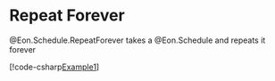 ﻿# Repeat Forever

@Eon.Schedule.RepeatForever takes a @Eon.Schedule and repeats it forever

[!code-csharp[Example1](../../../Eon.Tests/Examples/RepeatForeverTests.cs#Example1)]

